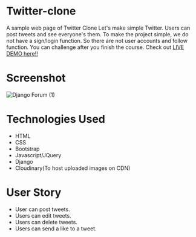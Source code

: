 # Twitter-clone
A sample web page of Twitter Clone Let's make simple Twitter. Users can post tweets and see everyone's them. To make the project simple, we do not have a sign/login function. So there are not user accounts and follow function. You can challenge after you finish the course.
Check out [LIVE DEMO here!!]( https://twitter-clone-kyerstin.herokuapp.com/ )
# Screenshot
 ![Django Forum (1)](https://user-images.githubusercontent.com/80643320/157335525-7acc65ea-5921-4475-9282-4da7054b7138.png)

# Technologies Used
* HTML
* CSS
* Bootstrap
* Javascript/JQuery
* Django
* Cloudinary(To host uploaded images on CDN)
# User Story
* User can post tweets.
* Users can edit tweets.
* Users can delete tweets.
* Users can send a like to a tweet.
